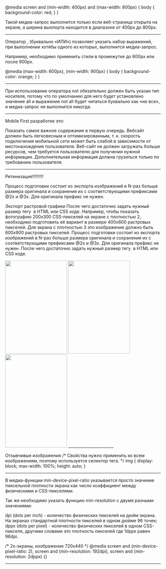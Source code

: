 @media screen and (min-width: 400px) and (max-width: 800px) {
  body {
    background-color: red;
  }
}

Такой медиа-запрос выполнится только если веб-страница открыта на экране, а ширина вьюпорта находится в диапазоне от 400px до 800px.

____________________
Оператор , (буквально «ИЛИ») позволяет указать набор выражений, при выполнении хотябы одного из которых, выполнится медиа-запрос.

Например, необходимо применить стили в промежутке до 600px или после 900px.

@media (max-width: 600px), (min-width: 900px) {
  body {
    background-color: orange;
  }
}
___________________________

При использовании оператора not обязательно должен быть указан тип носителя, потому что по умолчанию для него будет установлено значение all и выражение not all будет читаться буквально как «не все», и медиа-запрос не выполнится никогда.
_____________________

Mobile First разработке это:

Показать самое важное содержание в первую очередь.
Вебсайт должен быть легковесным и оптимизированным, т. к. скорость подключения мобильной сети может быть слабой в зависимости от местонахождения пользователя.
Веб-сайт не должен загружать больше ресурсов, чем требуется пользователю для получения нужной информации.
Дополнительная информация должна грузиться только по требованию пользователя.

______________________
Ретинизация!!!!!!!!!

Процесс подготовки состоит из экспорта изображений в N-раз больше размера оригинала и сохранения их с соответствующими префиксами @2x и @3x. Для оригинала префикс не нужен.

Экспорт растровой графики
После чего достаточно задать нужный размер тегу <img> в HTML или CSS коде.
Например, чтобы показать фотографию 200x300 CSS-пикселей на экране с плотностью 2, необходимо подготовить её вариант в размере 400x600 растровых пикселей. Для экрана с плотностью 3 это изображение должно быть 600x900 растровых пикселей.
Процесс подготовки состоит из экспорта изображений в N-раз больше размера оригинала и сохранения их с соответствующими префиксами @2x и @3x. Для оригинала префикс не нужен.
После чего достаточно задать нужный размер тегу <img> в HTML или CSS коде.

<img src="icon.png" width="200" height="300" />
<img src="icon@2x.png" width="200" height="300" />
<img src="icon@3x.png" width="200" height="300" />
_______________________

Отзывчивые изображения
/* Свойства нужно применить ко всем изображениям,
   поэтому используется селектор тега. */
img {
  display: block;
  max-width: 100%;
  height: auto;
}
___________________________

В медиа-функции min-device-pixel-ratio указывается просто значение пиксельной плотности экрана как число коэффициент между физическими и CSS-пикселями.

Так же необходимо указать функцию min-resolution с двумя разными значениями:

dpi (dots per inch) - количество физических пикселей на дюйм экрана. На экранах стандартной плотности пикселей в одном дюйме 96 точек;
dppx (dots per pixel) - количество физических пикселей в одном CSS-пикселе, другими словами это плотность пикселей где 1dppx равен 96dpi.

/* 2x-экраны, изображение 720x440 */
@media screen and (min-device-pixel-ratio: 2),
  screen and (min-resolution: 192dpi),
  screen and (min-resolution: 2dppx) {}
  _____________________________
  